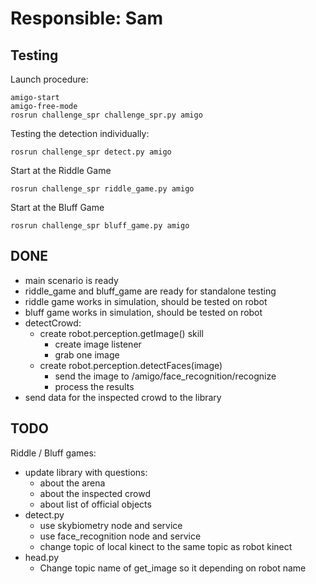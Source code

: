 # Responsible: Sam

## Testing

Launch procedure:
```
amigo-start
amigo-free-mode
rosrun challenge_spr challenge_spr.py amigo
```

Testing the detection individually:
```
rosrun challenge_spr detect.py amigo
```

Start at the Riddle Game
```
rosrun challenge_spr riddle_game.py amigo
```

Start at the Bluff Game
```
rosrun challenge_spr bluff_game.py amigo
```

## DONE

- main scenario is ready
- riddle_game and bluff_game are ready for standalone testing
- riddle game works in simulation, should be tested on robot
- bluff game works in simulation, should be tested on robot
- detectCrowd:
	- create robot.perception.getImage() skill
		- create image listener
		- grab one image
	- create robot.perception.detectFaces(image)
		- send the image to /amigo/face_recognition/recognize
		- process the results
- send data for the inspected crowd to the library

## TODO

Riddle / Bluff games:

- update library with questions:
	- about the arena
	- about the inspected crowd
	- about list of official objects
- detect.py
	- use skybiometry node and service
	- use face_recognition node and service
	- change topic of local kinect to the same topic as robot kinect
- head.py
    - Change topic name of get_image so it depending on robot name
